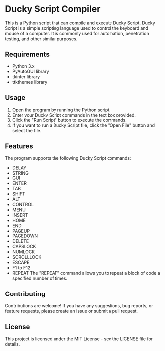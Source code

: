 # Ducky Script Compiler
This is a Python script that can compile and execute Ducky Script. Ducky Script is a simple scripting language used to control the keyboard and mouse of a computer. It is commonly used for automation, penetration testing, and other similar purposes.

## Requirements
- Python 3.x
- PyAutoGUI library
- tkinter library
- ttkthemes library
## Usage
1) Open the program by running the Python script.
2) Enter your Ducky Script commands in the text box provided.
3) Click the "Run Script" button to execute the commands.
4) If you want to run a Ducky Script file, click the "Open File" button and select the file.
## Features
The program supports the following Ducky Script commands:

- DELAY
- STRING
- GUI
- ENTER
- TAB
- SHIFT
- ALT
- CONTROL
- MENU
- INSERT
- HOME
- END
- PAGEUP
- PAGEDOWN
- DELETE
- CAPSLOCK
- NUMLOCK
- SCROLLLOCK
- ESCAPE
- F1 to F12
- REPEAT
The "REPEAT" command allows you to repeat a block of code a specified number of times.

## Contributing
Contributions are welcome! If you have any suggestions, bug reports, or feature requests, please create an issue or submit a pull request.

## License
This project is licensed under the MIT License - see the LICENSE file for details.

